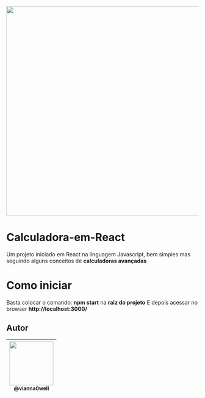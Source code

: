 <p align="center">
  <img src="https://user-images.githubusercontent.com/41162196/73229816-ebab7a80-4159-11ea-8a27-de0d1cfeb4af.PNG" width="550">
</p>


# Calculadora-em-React
Um projeto iniciado em React na linguagem Javascript, bem simples mas seguindo alguns conceitos de **calculadoras avançadas**


# Como iniciar
Basta colocar o comando: **npm start** na **raiz do projeto**
E depois acessar no browser **http://localhost:3000/**


## Autor

| [<img src="https://avatars3.githubusercontent.com/u/41162196?s=460&v=4" width=115><br><sub>@vianna0well</sub>](https://github.com/Vianna0well) |
| :---: |
